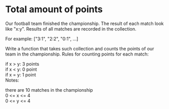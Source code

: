 # Total amount of points

Our football team finished the championship. The result of each match look like "x:y". Results of all matches are recorded in the collection.

For example: ["3:1", "2:2", "0:1", ...]

Write a function that takes such collection and counts the points of our team in the championship. Rules for counting points for each match:

if x > y: 3 points  
if x < y: 0 point  
if x = y: 1 point  
Notes:

there are 10 matches in the championship  
0 <= x <= 4  
0 <= y <= 4